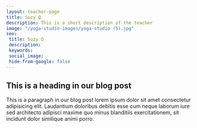 ```yaml
---
layout: teacher-page
title: Suzy Q 
description: This is a short description of the teacher 
image: "/yoga-studio-images/yoga-studio (5).jpg"
seo: 
 title: Suzy Q 
 description: 
 keywords: 
 social_image: 
 hide-from-google: false
---
```


## This is a heading in our blog post 

This  is a paragraph in our blog post lorem ipsum dolor sit amet consectetur adipisicing elit. Laudantium doloribus debitis esse cum neque laborum iure sed architecto adipisci maxime quo minus blanditiis exercitationem, sit incidunt dolor similique animi porro.